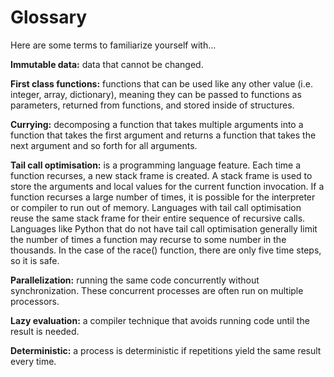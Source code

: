 # Glossary
Here are some terms to familiarize yourself with...

__Immutable data:__ data that cannot be changed.

__First class functions:__ functions that can be used like any other value (i.e. integer, array, dictionary), meaning they can be passed to functions as parameters, returned from functions, and stored inside of structures. 

__Currying:__ decomposing a function that takes multiple arguments into a function that takes the first argument and returns a function that takes the next argument and so forth for all arguments.

__Tail call optimisation:__ is a programming language feature. Each time a function recurses, a new stack frame is created. A stack frame is used to store the arguments and local values for the current function invocation. If a function recurses a large number of times, it is possible for the interpreter or compiler to run out of memory. Languages with tail call optimisation reuse the same stack frame for their entire sequence of recursive calls. Languages like Python that do not have tail call optimisation generally limit the number of times a function may recurse to some number in the thousands. In the case of the race() function, there are only five time steps, so it is safe.

__Parallelization:__ running the same code concurrently without synchronization. These concurrent processes are often run on multiple processors.

__Lazy evaluation:__ a compiler technique that avoids running code until the result is needed.

__Deterministic:__ a process is deterministic if repetitions yield the same result every time.
